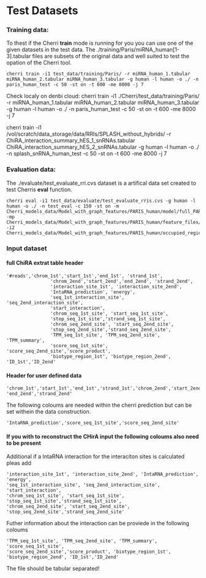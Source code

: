 # Test Datasets

### Training data:
To thest if the Cherri **train** mode is running for you you can use one of the given datasets in the test data. 
The ./training/Paris/miRNA_human[1-3].tabular files are subsets of the original data and well suited to test the opation of the Cherri tool.

```
cherri train -i1 test_data/training/Paris/ -r miRNA_human_1.tabular miRNA_human_2.tabular miRNA_human_3.tabular -g human -l human -o ./ -n paris_human_test -c 50 -st on -t 600 -me 8000 -j 7
```

Check localy on denbi cloud:
cherri train -i1 ./Cherri/test_data/training/Paris/ -r miRNA_human_1.tabular miRNA_human_2.tabular miRNA_human_3.tabular -g human -l human -o ./ -n paris_human_test -c 50 -st on -t 600 -me 8000 -j 7

cherri train -i1 /vol/scratch/data_storage/data/RRIs/SPLASH_without_hybrids/ -r ChiRA_interaction_summary_hES_1_snRNAs.tabular ChiRA_interaction_summary_hES_2_snRNAs.tabular -g human -l human -o ./ -n splash_snRNA_human_test -c 50 -st on -t 600 -me 8000 -j 7


### Evaluation data:
The ./evaluate/test_evaluate_rri.cvs dataset is a artifical data set created to test Cherris **eval** function.

```
cherri eval -i1 test_data/evaluate/test_evaluate_rris.cvs -g human -l human -o ./ -n test_eval -c 150 -st on -m Cherri_models_data/Model_with_graph_features/PARIS_human/model/full_PARIS_human_context_150.model -mp Cherri_models_data/Model_with_graph_features/PARIS_human/feature_files/training_data_PARIS_human_context_150.npz -i2 Cherri_models_data/Model_with_graph_features/PARIS_human/occupied_regions/occupied_regions.obj
```



### Input dataset

#### full ChiRA extrat table header
```
'#reads','chrom_1st','start_1st','end_1st', 'strand_1st',
                'chrom_2end','start_2end','end_2end', 'strand_2end',
                'interaction_site_1st', 'interaction_site_2end',
                'IntaRNA_prediction', 'energy',
                'seq_1st_interaction_site', 'seq_2end_interaction_site',
                'start_interaction',
                'chrom_seq_1st_site', 'start_seq_1st_site',
                'stop_seq_1st_site','strand_seq_1st_site',
                'chrom_seq_2end_site', 'start_seq_2end_site',
                'stop_seq_2end_site','strand_seq_2end_site',
                'TPM_seq_1st_site', 'TPM_seq_2end_site', 'TPM_summary',
                'score_seq_1st_site', 'score_seq_2end_site','score_product',
                'biotype_region_1st', 'biotype_region_2end', 'ID_1st','ID_2end'
```

#### Header for user defined data 
```
'chrom_1st','start_1st','end_1st','strand_1st','chrom_2end','start_2end',
'end_2end','strand_2end'
```
The following coloums are needed within the cherri prediction but can be set withein the data construction. 
```
'IntaRNA_prediction','score_seq_1st_site','score_seq_2end_site'
```
#### If you with to reconstruct the CHirA input the following coloums also need to be present

Additional if a IntaRNA interaction for the interaciton sites is calculated pleas add

```
'interaction_site_1st', 'interaction_site_2end', 'IntaRNA_prediction', 'energy',
'seq_1st_interaction_site', 'seq_2end_interaction_site', 'start_interaction', 
'chrom_seq_1st_site', 'start_seq_1st_site', 'stop_seq_1st_site','strand_seq_1st_site',
'chrom_seq_2end_site', 'start_seq_2end_site', 'stop_seq_2end_site','strand_seq_2end_site'
```

Futher information about the interaction can be proviede in the following coloums
```
'TPM_seq_1st_site', 'TPM_seq_2end_site', 'TPM_summary', 'score_seq_1st_site', 
'score_seq_2end_site','score_product', 'biotype_region_1st', 'biotype_region_2end', 'ID_1st','ID_2end'
```


The file should be tabular separated!
